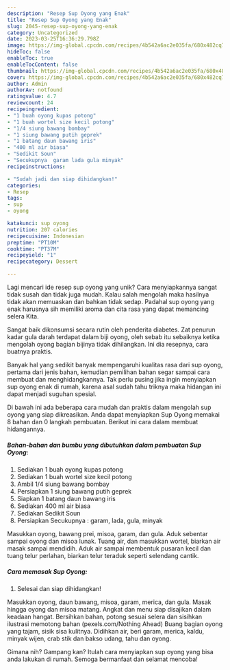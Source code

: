 ```yaml
---
description: "Resep Sup Oyong yang Enak"
title: "Resep Sup Oyong yang Enak"
slug: 2045-resep-sup-oyong-yang-enak
category: Uncategorized
date: 2023-03-25T16:36:29.798Z
image: https://img-global.cpcdn.com/recipes/4b542a6ac2e035fa/680x482cq70/sup-oyong-foto-resep-utama.jpg
hideToc: false
enableToc: true
enableTocContent: false
thumbnail: https://img-global.cpcdn.com/recipes/4b542a6ac2e035fa/680x482cq70/sup-oyong-foto-resep-utama.jpg
cover: https://img-global.cpcdn.com/recipes/4b542a6ac2e035fa/680x482cq70/sup-oyong-foto-resep-utama.jpg
author: Admin
authorAv: notfound
ratingvalue: 4.7
reviewcount: 24
recipeingredient:
- "1 buah oyong kupas potong"
- "1 buah wortel size kecil potong"
- "1/4 siung bawang bombay"
- "1 siung bawang putih geprek"
- "1 batang daun bawang iris"
- "400 ml air biasa"
- "Sedikit Soun"
- "Secukupnya  garam lada gula minyak"
recipeinstructions:

- "Sudah jadi dan siap dihidangkan!"
categories:
- Resep
tags:
- sup
- oyong

katakunci: sup oyong 
nutrition: 207 calories
recipecuisine: Indonesian
preptime: "PT10M"
cooktime: "PT37M"
recipeyield: "1"
recipecategory: Dessert

---
```





Lagi mencari ide resep sup oyong yang unik? Cara menyiapkannya sangat tidak susah dan tidak juga mudah. Kalau salah mengolah maka hasilnya tidak akan memuaskan dan bahkan tidak sedap. Padahal sup oyong yang enak harusnya sih memiliki aroma dan cita rasa yang dapat memancing selera Kita.





Sangat baik dikonsumsi secara rutin oleh penderita diabetes. Zat penurun kadar gula darah terdapat dalam biji oyong, oleh sebab itu sebaiknya ketika mengolah oyong bagian bijinya tidak dihilangkan. Ini dia resepnya, cara buatnya praktis.

Banyak hal yang sedikit banyak mempengaruhi kualitas rasa dari sup oyong, pertama dari jenis bahan, kemudian pemilihan bahan segar sampai cara membuat dan menghidangkannya. Tak perlu pusing jika ingin menyiapkan sup oyong enak di rumah, karena asal sudah tahu triknya maka hidangan ini dapat menjadi suguhan spesial.






Di bawah ini ada beberapa cara mudah dan praktis dalam mengolah sup oyong yang siap dikreasikan. Anda dapat menyiapkan Sup Oyong memakai 8 bahan dan 0 langkah pembuatan. Berikut ini cara dalam membuat hidangannya.

<!--inarticleads1-->

##### Bahan-bahan dan bumbu yang dibutuhkan dalam pembuatan Sup Oyong:

1. Sediakan 1 buah oyong kupas potong
1. Sediakan 1 buah wortel size kecil potong
1. Ambil 1/4 siung bawang bombay
1. Persiapkan 1 siung bawang putih geprek
1. Siapkan 1 batang daun bawang iris
1. Sediakan 400 ml air biasa
1. Sediakan Sedikit Soun
1. Persiapkan Secukupnya : garam, lada, gula, minyak


Masukkan oyong, bawang prei, misoa, garam, dan gula. Aduk sebentar sampai oyong dan misoa lunak. Tuang air, dan masukkan wortel, biarkan air masak sampai mendidih. Aduk air sampai membentuk pusaran kecil dan tuang telur perlahan, biarkan telur teraduk seperti selendang cantik. 

<!--inarticleads2-->

##### Cara memasak Sup Oyong:


1. Selesai dan siap dihidangkan!

Masukkan oyong, daun bawang, misoa, garam, merica, dan gula. Masak hingga oyong dan misoa matang. Angkat dan menu siap disajikan dalam keadaan hangat. Bersihkan bahan, potong sesuai selera dan sisihkan ilustrasi memotong bahan (pexels.com/Nothing Ahead) Buang bagian oyong yang tajam, sisik sisa kulitnya. Didihkan air, beri garam, merica, kaldu, minyak wijen, crab stik dan bakso udang, tahu dan oyong. 

Gimana nih? Gampang kan? Itulah cara menyiapkan sup oyong yang bisa anda lakukan di rumah. Semoga bermanfaat dan selamat mencoba!
